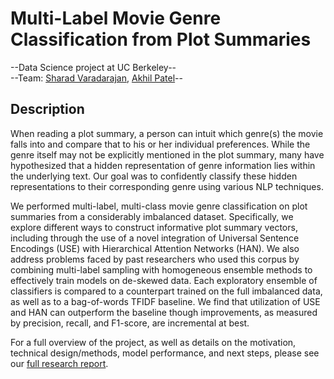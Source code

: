 # Multi-Label Movie Genre Classification from Plot Summaries

--Data Science project at UC Berkeley--  
--Team: [Sharad Varadarajan](https://www.linkedin.com/in/sharadv/), [Akhil Patel](https://www.linkedin.com/in/akhil-patel-b4431639/)--  

Description
---------

When reading a plot summary, a person can intuit which genre(s) the movie falls into and compare that to his or her individual preferences. While the genre itself may not be explicitly mentioned in the plot summary, many have hypothesized that a hidden representation of genre information lies within the underlying text. Our goal was to confidently classify these hidden representations to their corresponding genre using various NLP techniques. 

We performed multi-label, multi-class movie genre classification on plot summaries from a considerably imbalanced dataset. Specifically, we explore different ways to construct informative plot summary vectors, including through the use of a novel integration of Universal Sentence Encodings (USE) with Hierarchical Attention Networks (HAN). We also address problems faced by past researchers who used this corpus by combining multi-label sampling with homogeneous ensemble methods to effectively train models on de-skewed data. Each exploratory ensemble of classifiers is compared to a counterpart trained on the full imbalanced data, as well as to a bag-of-words TFIDF baseline. We find that utilization of USE and HAN can outperform the baseline though improvements, as measured by precision, recall, and F1-score, are incremental at best.

For a full overview of the project, as well as details on the motivation, technical design/methods, model performance, and next steps, please see our [full research report](https://github.com/sharadv99/w266-Multi-Label-Genre-Classification/blob/master/Multi-Label%20Movie%20Genre%20Classification%20from%20Plot%20Summaries.pdf).


